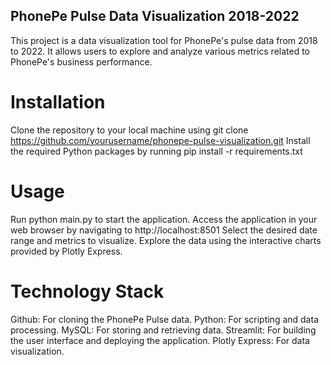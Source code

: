 ## PhonePe Pulse Data Visualization 2018-2022
This project is a data visualization tool for PhonePe's pulse data from 2018 to 2022. It allows users to explore and analyze various metrics related to PhonePe's business performance.

# Installation
Clone the repository to your local machine using git clone https://github.com/yourusername/phonepe-pulse-visualization.git
Install the required Python packages by running pip install -r requirements.txt

# Usage
Run python main.py to start the application.
Access the application in your web browser by navigating to http://localhost:8501
Select the desired date range and metrics to visualize.
Explore the data using the interactive charts provided by Plotly Express.

# Technology Stack
Github: For cloning the PhonePe Pulse data.
Python: For scripting and data processing.
MySQL: For storing and retrieving data.
Streamlit: For building the user interface and deploying the application.
Plotly Express: For data visualization.
